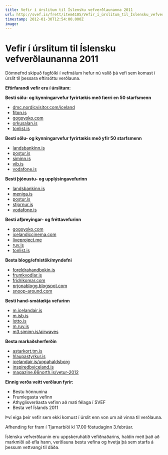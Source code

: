 ```yaml
---
title: Vefir í úrslitum til Íslensku vefverðlaunanna 2011
url: http://svef.is/frett/item4105/Vefir_í_úrslitum_til_Íslensku_vefverðlaunanna_2011
timestamp: 2012-01-30T12:54:00.000Z
image: 
---
```


# Vefir í úrslitum til Íslensku vefverðlaunanna 2011

Dómnefnd skipuð fagfólki í vefmálum hefur nú valið þá vefi sem komast í úrslit til þessara eftirsóttu verðlauna.

**Eftirfarandi vefir eru í úrslitum:**

**Besti sölu- og kynningarvefur fyrirtækis með færri en 50 starfsmenn**

*   [dmc.nordicvisitor.com/iceland](http://dmc.nordicvisitor.com/iceland)
*   [fiton.is](http://www.fiton.is/)
*   [gogoyoko.com](http://www.gogoyoko.com/)
*   [orkusalan.is](http://www.orkusalan.is/)
*   [tonlist.is](http://www.tonlist.is/)

**Besti sölu- og kynningarvefur fyrirtækis með yfir 50 starfsmenn**

*   [landsbankinn.is](http://landsbankinn.is/)
*   [postur.is](http://www.postur.is/)
*   [siminn.is](http://www.siminn.is/)
*   [vib.is](http://www.vib.is/)
*   [vodafone.is](http://www.vodafone.is/)

**Besti þjónustu- og upplýsingavefurinn**

*   [landsbankinn.is](http://landsbankinn.is/)
*   [meniga.is](http://meniga.is/)
*   [postur.is](http://www.postur.is/)
*   [stjornur.is](http://www.stjornur.is/)
*   [vodafone.is](http://www.vodafone.is/)

**Besti afþreyingar- og fréttavefurinn**

*   [gogoyoko.com](http://www.gogoyoko.com/)
*   [icelandiccinema.com](http://www.icelandiccinema.com/)
*   [liveproject.me](http://liveproject.me/)
*   [ruv.is](http://www.ruv.is/)
*   [tonlist.is](http://www.tonlist.is/)

**Besta blogg/efnistök/myndefni**

*   [foreldrahandbokin.is](http://www.foreldrahandbokin.is/)
*   [frumkvodlar.is](http://www.frumkvodlar.is/)
*   [fridrikomar.com](http://www.fridrikomar.com/)
*   [prjonablogg.blogspot.com](http://prjonablogg.blogspot.com/)
*   [snoop-around.com](http://www.snoop-around.com/)

**Besti hand-smátækja vefurinn**

*   [m.icelandair.is](http://m.icelandair.is/)
*   [m.isb.is](http://m.isb.is/)
*   [lotto.is](http://www.lotto.is/)
*   [m.ruv.is](http://m.ruv.is/)
*   [m3.siminn.is/airwaves](http://m3.siminn.is/airwaves)

**Besta markaðsherferðin**

*   [astarkort.tm.is](http://astarkort.tm.is/)
*   [hlaupastyrkur.is](http://hlaupastyrkur.is/)
*   [icelandair.is/uppahaldsborg](http://www.icelandair.is/uppahaldsborg)
*   [inspiredbyiceland.is](http://www.inspiredbyiceland.is/)
*   [magazine.66north.is/vetur-2012](http://magazine.66north.is/vetur-2012)

**Einnig verða veitt verðlaun fyrir:**

*   Bestu hönnunina
*   Frumlegasta vefinn
*   Athyglisverðasta vefinn að mati félaga í SVEF
*   Besta vef Íslands 2011

Því eiga þeir vefir sem ekki komust í úrslit enn von um að vinna til verðlauna.

Afhending fer fram í Tjarnarbíói kl 17.00 föstudaginn 3.febrúar.

Íslensku vefverðlaunin eru uppskeruhátíð vefiðnaðarins, haldin með það að markmiði að efla hann, verðlauna bestu vefina og hvetja þá sem starfa á þessum vettvangi til dáða.
